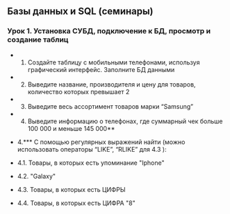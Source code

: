 ## Базы данных и SQL (семинары)
### Урок 1. Установка СУБД, подключение к БД, просмотр и создание таблиц

- 1. Создайте таблицу с мобильными телефонами, используя графический интерфейс. Заполните БД данными

- 2. Выведите название, производителя и цену для товаров, количество которых превышает 2

- 3.  Выведите весь ассортимент товаров марки “Samsung”
- 4. Выведите информацию о телефонах, где суммарный чек больше 100 000 и меньше 145 000**

- 4.*** С помощью регулярных выражений найти (можно использовать операторы “LIKE”, “RLIKE” для 4.3 ):
- 4.1. Товары, в которых есть упоминание "Iphone"
- 4.2. "Galaxy"
- 4.3. Товары, в которых есть ЦИФРЫ
- 4.4. Товары, в которых есть ЦИФРА "8"
